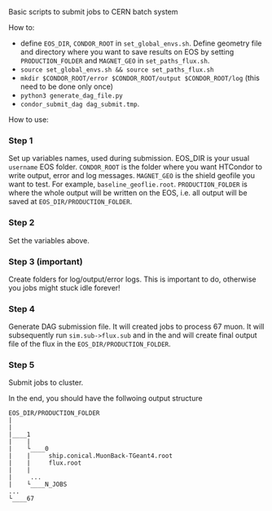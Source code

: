 Basic scripts to submit jobs to CERN batch system

How to: 

- define `EOS_DIR`, `CONDOR_ROOT` in `set_global_envs.sh`. Define geometry file and directory where you want to save results on EOS by setting `PRODUCTION_FOLDER` and `MAGNET_GEO` in `set_paths_flux.sh`.
- `source set_global_envs.sh && source set_paths_flux.sh`
- `mkdir $CONDOR_ROOT/error $CONDOR_ROOT/output $CONDOR_ROOT/log` (this need to be done only once)
- `python3 generate_dag_file.py`
- `condor_submit_dag dag_submit.tmp`.

How to use:
### Step 1
Set up variables names, used during submission. EOS_DIR is your usual `username` EOS folder. `CONDOR_ROOT` is the folder where you want HTCondor to write output, error and log messages. `MAGNET_GEO` is the shield geofile you want to test. For example, `baseline_geoflie.root`. `PRODUCTION_FOLDER` is where the whole output will be written on the EOS, i.e. all output will be saved at `EOS_DIR/PRODUCTION_FOLDER`.
### Step 2
Set the variables above.
### Step 3 (important)
Create folders for log/output/error logs. This is important to do, otherwise you jobs might stuck idle forever!
### Step 4
Generate DAG submission file. It will created jobs to process 67 muon. It will subsequently run `sim.sub->flux.sub` and in the and will create final output file of the flux in the `EOS_DIR/PRODUCTION_FOLDER`.
### Step 5
Submit jobs to cluster.

In the end, you should have the follwoing output structure
```
EOS_DIR/PRODUCTION_FOLDER
|
|
|____1
|    |
|    └____0
|    |     ship.conical.MuonBack-TGeant4.root
|    |     flux.root
|    |
|     ...
|    └____N_JOBS
...
└____67
```
